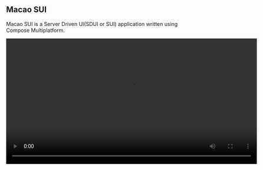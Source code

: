 ## Macao SUI
Macao SUI is a Server Driven UI(SDUI or SUI) application written using Compose Multiplatform.

<video width="680" src="https://github.com/pablichjenkov/macao-sdui-app/assets/5303301/da6410a8-c096-4489-9dc5-e85ebde77ed4" />
